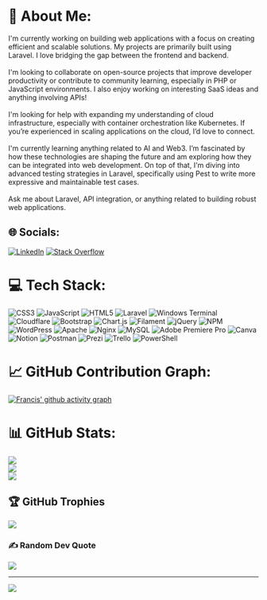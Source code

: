 # 💫 About Me:
I'm currently working on building web applications with a focus on creating efficient and scalable solutions. My projects are primarily built using Laravel. I love bridging the gap between the frontend and backend.<br><br>I'm looking to collaborate on open-source projects that improve developer productivity or contribute to community learning, especially in PHP or JavaScript environments. I also enjoy working on interesting SaaS ideas and anything involving APIs!<br><br>I'm looking for help with expanding my understanding of cloud infrastructure, especially with container orchestration like Kubernetes. If you’re experienced in scaling applications on the cloud, I’d love to connect.<br><br>I'm currently learning anything related to AI and Web3. I’m fascinated by how these technologies are shaping the future and am exploring how they can be integrated into web development. On top of that, I'm diving into advanced testing strategies in Laravel, specifically using Pest to write more expressive and maintainable test cases.<br><br>Ask me about Laravel, API integration, or anything related to building robust web applications. 


## 🌐 Socials:
[![LinkedIn](https://img.shields.io/badge/LinkedIn-%230077B5.svg?logo=linkedin&logoColor=white)](https://linkedin.com/in/www.linkedin.com/in/francis-gelsano-64914b4b) [![Stack Overflow](https://img.shields.io/badge/-Stackoverflow-FE7A16?logo=stack-overflow&logoColor=white)](https://stackoverflow.com/users/2841079) 

# 💻 Tech Stack:
![CSS3](https://img.shields.io/badge/css3-%231572B6.svg?style=flat&logo=css3&logoColor=white) ![JavaScript](https://img.shields.io/badge/javascript-%23323330.svg?style=flat&logo=javascript&logoColor=%23F7DF1E) ![HTML5](https://img.shields.io/badge/html5-%23E34F26.svg?style=flat&logo=html5&logoColor=white) ![Laravel](https://img.shields.io/badge/laravel-%23FF2D20.svg?style=flat&logo=laravel&logoColor=white) ![Windows Terminal](https://img.shields.io/badge/Windows%20Terminal-%234D4D4D.svg?style=flat&logo=windows-terminal&logoColor=white) ![Cloudflare](https://img.shields.io/badge/Cloudflare-F38020?style=flat&logo=Cloudflare&logoColor=white) ![Bootstrap](https://img.shields.io/badge/bootstrap-%238511FA.svg?style=flat&logo=bootstrap&logoColor=white) ![Chart.js](https://img.shields.io/badge/chart.js-F5788D.svg?style=flat&logo=chart.js&logoColor=white) ![Filament](https://img.shields.io/badge/Filament-FFAA00?style=flat&logoColor=%23000000) ![jQuery](https://img.shields.io/badge/jquery-%230769AD.svg?style=flat&logo=jquery&logoColor=white) ![NPM](https://img.shields.io/badge/NPM-%23CB3837.svg?style=flat&logo=npm&logoColor=white) ![WordPress](https://img.shields.io/badge/WordPress-%23117AC9.svg?style=flat&logo=WordPress&logoColor=white) ![Apache](https://img.shields.io/badge/apache-%23D42029.svg?style=flat&logo=apache&logoColor=white) ![Nginx](https://img.shields.io/badge/nginx-%23009639.svg?style=flat&logo=nginx&logoColor=white) ![MySQL](https://img.shields.io/badge/mysql-4479A1.svg?style=flat&logo=mysql&logoColor=white) ![Adobe Premiere Pro](https://img.shields.io/badge/Adobe%20Premiere%20Pro-9999FF.svg?style=flat&logo=Adobe%20Premiere%20Pro&logoColor=white) ![Canva](https://img.shields.io/badge/Canva-%2300C4CC.svg?style=flat&logo=Canva&logoColor=white) ![Notion](https://img.shields.io/badge/Notion-%23000000.svg?style=flat&logo=notion&logoColor=white) ![Postman](https://img.shields.io/badge/Postman-FF6C37?style=flat&logo=postman&logoColor=white) ![Prezi](https://img.shields.io/badge/Prezi-%23000000.svg?style=flat&logo=Prezi&logoColor=white) ![Trello](https://img.shields.io/badge/Trello-%23026AA7.svg?style=flat&logo=Trello&logoColor=white) ![PowerShell](https://img.shields.io/badge/PowerShell-%235391FE.svg?style=flat&logo=powershell&logoColor=white)

# 📈 GitHub Contribution Graph:
[![Francis' github activity graph](https://github-readme-activity-graph.cyclic.app/graph?username=fgelsano&theme=dracula)](https://github.com/ashutosh00710/github-readme-activity-graph)

# 📊 GitHub Stats:
![](https://github-readme-stats.vercel.app/api?username=fgelsano&theme=dark&hide_border=false&include_all_commits=true&count_private=true)<br/>
![](https://github-readme-streak-stats.herokuapp.com/?user=fgelsano&theme=dark&hide_border=false)<br/>
![](https://github-readme-stats.vercel.app/api/top-langs/?username=fgelsano&theme=dark&hide_border=false&include_all_commits=true&count_private=true&layout=compact)

## 🏆 GitHub Trophies
![](https://github-profile-trophy.vercel.app/?username=fgelsano&theme=radical&no-frame=false&no-bg=false&margin-w=4)

### ✍️ Random Dev Quote
![](https://quotes-github-readme.vercel.app/api?type=horizontal&theme=radical)

---
[![](https://visitcount.itsvg.in/api?id=fgelsano&icon=0&color=6)](https://visitcount.itsvg.in)

<!-- Proudly created with GPRM ( https://gprm.itsvg.in ) -->